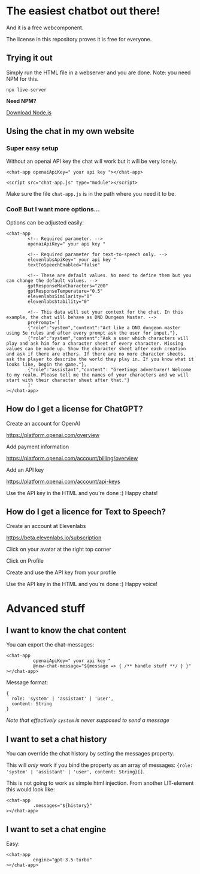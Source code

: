 # The easiest chatbot out there!

And it is a free webcomponent.

The license in this repository proves it is free for everyone. 

## Trying it out

Simply run the HTML file in a webserver and you are done. Note: you need NPM for this.

`npx live-server`

**Need NPM?**

[Download Node.js](https://nodejs.org/en)

## Using the chat in my own website

### Super easy setup

Without an openai API key the chat will work but it will be very lonely.

```
<chat-app openaiApiKey=" your api key "></chat-app>

<script src="chat-app.js" type="module"></script>
```

Make sure the file `chat-app.js` is in the path where you need it to be.

### Cool! But I want more options...

Options can be adjusted easily:

```
<chat-app
        <!-- Required parameter. -->
        openaiApiKey=" your api key "
        
        <!-- Required parameter for text-to-speech only. -->
        elevenlabsApiKey=" your api key "
        textToSpeechEnabled="false"
        
        <!-- These are default values. No need to define them but you can change the default values. -->
        gptResponseMaxCharacters="200"
        gptResponseTemperature="0.5"
        elevenlabsSimilarity="0"
        elevenlabsStability="0"
        
        <!-- This data will set your context for the chat. In this example, the chat will behave as DND Dungeon Master. -->
        prePrompt='[
        {"role":"system","content":"Act like a DND dungeon master using 5e rules and after every prompt ask the user for input."},
        {"role":"system","content":"Ask a user which characters will play and ask him for a character sheet of every character. Missing values can be made up. Show the character sheet after each creation and ask if there are others. If there are no more character sheets, ask the player to describe the world they play in. If you know what it looks like, begin the game."},
        {"role":"assistant","content": "Greetings adventurer! Welcome to my realm. Please tell me the names of your characters and we will start with their character sheet after that."}
        ]'
></chat-app>
```

## How do I get a license for ChatGPT?

Create an account for OpenAI

https://platform.openai.com/overview

Add payment information

https://platform.openai.com/account/billing/overview

Add an API key

https://platform.openai.com/account/api-keys

Use the API key in the HTML and you're done :) Happy chats!

## How do I get a licence for Text to Speech?

Create an account at Elevenlabs

https://beta.elevenlabs.io/subscription

Click on your avatar at the right top corner

Click on Profile

Create and use the API key from your profile

Use the API key in the HTML and you're done :) Happy voice!

# Advanced stuff

## I want to know the chat content

You can export the chat-messages:

```
<chat-app 
          openaiApiKey=" your api key "
          @new-chat-message="${message => { /** handle stuff **/ } }"
></chat-app>
```

Message format:

```
{
  role: 'system' | 'assistant' | 'user',
  content: String
}
```

*Note that effectively `system` is never supposed to send a message*

## I want to set a chat history

You can override the chat history by setting the messages property.

This will *only* work if you bind the property as an array of messages: `{role: 'system' | 'assistant' | 'user', content: String}[]`.

This is not going to work as simple html injection. From another LIT-element this would look like:

```
<chat-app 
          .messages="${history}"
></chat-app>
```

## I want to set a chat engine

Easy:

```
<chat-app 
          engine="gpt-3.5-turbo"
></chat-app>
```
